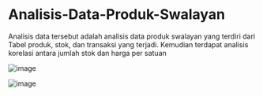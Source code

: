 # Analisis-Data-Produk-Swalayan

Analisis data tersebut adalah analisis data produk swalayan yang terdiri dari Tabel produk, stok, dan transaksi yang terjadi. Kemudian terdapat analisis korelasi antara jumlah stok dan harga per satuan

![image](https://github.com/bungaviva123/Analisis-Data-Produk-Swalayan/assets/167213370/df9310f6-f3bb-456c-be1f-a1c8dc7c7673)

![image](https://github.com/bungaviva123/Analisis-Data-Produk-Swalayan/assets/167213370/984b2f60-0889-4573-b8f7-b7a53931f773)
